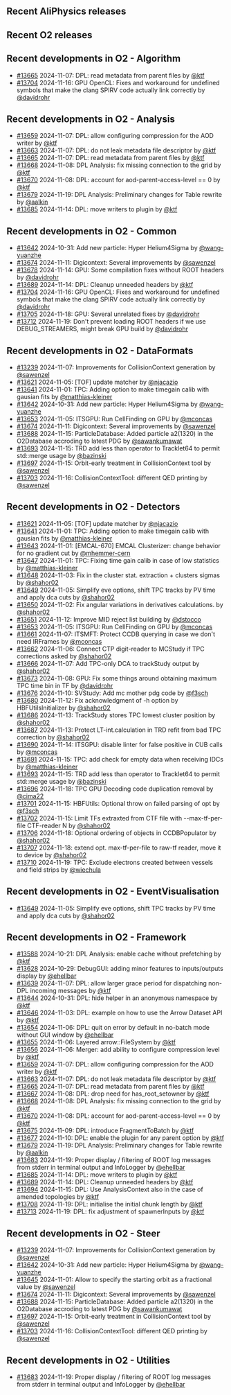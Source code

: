 ## Recent AliPhysics releases
## Recent O2 releases
## Recent developments in O2 - Algorithm
- [\#13665](https://github.com/AliceO2Group/AliceO2/pull/13665) 2024-11-07: DPL: read metadata from parent files by [@ktf](https://github.com/ktf)
- [\#13704](https://github.com/AliceO2Group/AliceO2/pull/13704) 2024-11-16: GPU OpenCL: Fixes and workaround for undefined symbols that make the clang SPIRV code actually link correctly by [@davidrohr](https://github.com/davidrohr)
## Recent developments in O2 - Analysis
- [\#13659](https://github.com/AliceO2Group/AliceO2/pull/13659) 2024-11-07: DPL: allow configuring compression for the AOD writer by [@ktf](https://github.com/ktf)
- [\#13663](https://github.com/AliceO2Group/AliceO2/pull/13663) 2024-11-07: DPL: do not leak metadata file descriptor by [@ktf](https://github.com/ktf)
- [\#13665](https://github.com/AliceO2Group/AliceO2/pull/13665) 2024-11-07: DPL: read metadata from parent files by [@ktf](https://github.com/ktf)
- [\#13668](https://github.com/AliceO2Group/AliceO2/pull/13668) 2024-11-08: DPL Analysis: fix missing connection to the grid by [@ktf](https://github.com/ktf)
- [\#13670](https://github.com/AliceO2Group/AliceO2/pull/13670) 2024-11-08: DPL: account for aod-parent-access-level == 0 by [@ktf](https://github.com/ktf)
- [\#13679](https://github.com/AliceO2Group/AliceO2/pull/13679) 2024-11-19: DPL Analysis: Preliminary changes for Table rewrite by [@aalkin](https://github.com/aalkin)
- [\#13685](https://github.com/AliceO2Group/AliceO2/pull/13685) 2024-11-14: DPL: move writers to plugin by [@ktf](https://github.com/ktf)
## Recent developments in O2 - Common
- [\#13642](https://github.com/AliceO2Group/AliceO2/pull/13642) 2024-10-31: Add new particle: Hyper Helium4Sigma by [@wang-yuanzhe](https://github.com/wang-yuanzhe)
- [\#13674](https://github.com/AliceO2Group/AliceO2/pull/13674) 2024-11-11: Digicontext: Several improvements by [@sawenzel](https://github.com/sawenzel)
- [\#13678](https://github.com/AliceO2Group/AliceO2/pull/13678) 2024-11-14: GPU: Some compilation fixes without ROOT headers by [@davidrohr](https://github.com/davidrohr)
- [\#13689](https://github.com/AliceO2Group/AliceO2/pull/13689) 2024-11-14: DPL: Cleanup unneeded headers by [@ktf](https://github.com/ktf)
- [\#13704](https://github.com/AliceO2Group/AliceO2/pull/13704) 2024-11-16: GPU OpenCL: Fixes and workaround for undefined symbols that make the clang SPIRV code actually link correctly by [@davidrohr](https://github.com/davidrohr)
- [\#13705](https://github.com/AliceO2Group/AliceO2/pull/13705) 2024-11-18: GPU: Several unrelated fixes by [@davidrohr](https://github.com/davidrohr)
- [\#13712](https://github.com/AliceO2Group/AliceO2/pull/13712) 2024-11-19: Don't prevent loading ROOT headers if we use DEBUG_STREAMERS, might break GPU build by [@davidrohr](https://github.com/davidrohr)
## Recent developments in O2 - DataFormats
- [\#13239](https://github.com/AliceO2Group/AliceO2/pull/13239) 2024-11-07: Improvements for CollisionContext generation by [@sawenzel](https://github.com/sawenzel)
- [\#13621](https://github.com/AliceO2Group/AliceO2/pull/13621) 2024-11-05: [TOF] update matcher by [@njacazio](https://github.com/njacazio)
- [\#13641](https://github.com/AliceO2Group/AliceO2/pull/13641) 2024-11-01: TPC: Adding option to make timegain calib with gausian fits by [@matthias-kleiner](https://github.com/matthias-kleiner)
- [\#13642](https://github.com/AliceO2Group/AliceO2/pull/13642) 2024-10-31: Add new particle: Hyper Helium4Sigma by [@wang-yuanzhe](https://github.com/wang-yuanzhe)
- [\#13653](https://github.com/AliceO2Group/AliceO2/pull/13653) 2024-11-05: ITSGPU: Run CellFinding on GPU by [@mconcas](https://github.com/mconcas)
- [\#13674](https://github.com/AliceO2Group/AliceO2/pull/13674) 2024-11-11: Digicontext: Several improvements by [@sawenzel](https://github.com/sawenzel)
- [\#13688](https://github.com/AliceO2Group/AliceO2/pull/13688) 2024-11-15: ParticleDatabase: Added particle a2(1320) in the O2Database accroding to latest PDG by [@sawankumawat](https://github.com/sawankumawat)
- [\#13693](https://github.com/AliceO2Group/AliceO2/pull/13693) 2024-11-15: TRD add less than operator to Tracklet64 to permit std::merge usage by [@bazinski](https://github.com/bazinski)
- [\#13697](https://github.com/AliceO2Group/AliceO2/pull/13697) 2024-11-15: Orbit-early treatment in CollisionContext tool by [@sawenzel](https://github.com/sawenzel)
- [\#13703](https://github.com/AliceO2Group/AliceO2/pull/13703) 2024-11-16: CollisionContextTool: different QED printing by [@sawenzel](https://github.com/sawenzel)
## Recent developments in O2 - Detectors
- [\#13621](https://github.com/AliceO2Group/AliceO2/pull/13621) 2024-11-05: [TOF] update matcher by [@njacazio](https://github.com/njacazio)
- [\#13641](https://github.com/AliceO2Group/AliceO2/pull/13641) 2024-11-01: TPC: Adding option to make timegain calib with gausian fits by [@matthias-kleiner](https://github.com/matthias-kleiner)
- [\#13643](https://github.com/AliceO2Group/AliceO2/pull/13643) 2024-11-01: [EMCAL-670] EMCAL Clusterizer: change behavior for no gradient cut by [@mhemmer-cern](https://github.com/mhemmer-cern)
- [\#13647](https://github.com/AliceO2Group/AliceO2/pull/13647) 2024-11-01:  TPC: Fixing time gain calib in case of low statistics by [@matthias-kleiner](https://github.com/matthias-kleiner)
- [\#13648](https://github.com/AliceO2Group/AliceO2/pull/13648) 2024-11-03: Fix in the cluster stat. extraction + clusters sigmas by [@shahor02](https://github.com/shahor02)
- [\#13649](https://github.com/AliceO2Group/AliceO2/pull/13649) 2024-11-05: Simplify eve options, shift TPC tracks by PV time and apply dca cuts by [@shahor02](https://github.com/shahor02)
- [\#13650](https://github.com/AliceO2Group/AliceO2/pull/13650) 2024-11-02: Fix angular variations in derivatives calculations. by [@shahor02](https://github.com/shahor02)
- [\#13651](https://github.com/AliceO2Group/AliceO2/pull/13651) 2024-11-12: Improve MID reject list building by [@dstocco](https://github.com/dstocco)
- [\#13653](https://github.com/AliceO2Group/AliceO2/pull/13653) 2024-11-05: ITSGPU: Run CellFinding on GPU by [@mconcas](https://github.com/mconcas)
- [\#13661](https://github.com/AliceO2Group/AliceO2/pull/13661) 2024-11-07: ITSMFT: Protect CCDB querying in case we don't need IRFrames by [@mconcas](https://github.com/mconcas)
- [\#13662](https://github.com/AliceO2Group/AliceO2/pull/13662) 2024-11-06: Connect CTP digit-reader to MCStudy if TPC corrections asked by [@shahor02](https://github.com/shahor02)
- [\#13666](https://github.com/AliceO2Group/AliceO2/pull/13666) 2024-11-07: Add TPC-only DCA to trackStudy output by [@shahor02](https://github.com/shahor02)
- [\#13673](https://github.com/AliceO2Group/AliceO2/pull/13673) 2024-11-08: GPU: Fix some things around obtaining maximum TPC time bin in TF by [@davidrohr](https://github.com/davidrohr)
- [\#13676](https://github.com/AliceO2Group/AliceO2/pull/13676) 2024-11-10: SVStudy: Add mc mother pdg code by [@f3sch](https://github.com/f3sch)
- [\#13680](https://github.com/AliceO2Group/AliceO2/pull/13680) 2024-11-12: Fix acknowledgment of -h option by HBFUtilsInitializer by [@shahor02](https://github.com/shahor02)
- [\#13686](https://github.com/AliceO2Group/AliceO2/pull/13686) 2024-11-13: TrackStudy stores TPC lowest cluster position by [@shahor02](https://github.com/shahor02)
- [\#13687](https://github.com/AliceO2Group/AliceO2/pull/13687) 2024-11-13: Protect LT-int.calculation in TRD refit from bad TPC correction by [@shahor02](https://github.com/shahor02)
- [\#13690](https://github.com/AliceO2Group/AliceO2/pull/13690) 2024-11-14: ITSGPU: disable linter for false positive in CUB calls by [@mconcas](https://github.com/mconcas)
- [\#13691](https://github.com/AliceO2Group/AliceO2/pull/13691) 2024-11-15: TPC: add check for empty data when receiving IDCs by [@matthias-kleiner](https://github.com/matthias-kleiner)
- [\#13693](https://github.com/AliceO2Group/AliceO2/pull/13693) 2024-11-15: TRD add less than operator to Tracklet64 to permit std::merge usage by [@bazinski](https://github.com/bazinski)
- [\#13696](https://github.com/AliceO2Group/AliceO2/pull/13696) 2024-11-18: TPC GPU Decoding code duplication removal by [@cima22](https://github.com/cima22)
- [\#13701](https://github.com/AliceO2Group/AliceO2/pull/13701) 2024-11-15: HBFUtils: Optional throw on failed parsing of opt by [@f3sch](https://github.com/f3sch)
- [\#13702](https://github.com/AliceO2Group/AliceO2/pull/13702) 2024-11-15: Limit TFs extraxted from CTF file with --max-tf-per-file CTF-reader N by [@shahor02](https://github.com/shahor02)
- [\#13706](https://github.com/AliceO2Group/AliceO2/pull/13706) 2024-11-18: Optional ordering of objects in CCDBPopulator by [@shahor02](https://github.com/shahor02)
- [\#13707](https://github.com/AliceO2Group/AliceO2/pull/13707) 2024-11-18: extend opt. max-tf-per-file to raw-tf reader, move it to device by [@shahor02](https://github.com/shahor02)
- [\#13710](https://github.com/AliceO2Group/AliceO2/pull/13710) 2024-11-19: TPC: Exclude electrons created between vessels and field strips by [@wiechula](https://github.com/wiechula)
## Recent developments in O2 - EventVisualisation
- [\#13649](https://github.com/AliceO2Group/AliceO2/pull/13649) 2024-11-05: Simplify eve options, shift TPC tracks by PV time and apply dca cuts by [@shahor02](https://github.com/shahor02)
## Recent developments in O2 - Framework
- [\#13588](https://github.com/AliceO2Group/AliceO2/pull/13588) 2024-10-21: DPL Analysis: enable cache without prefetching by [@ktf](https://github.com/ktf)
- [\#13628](https://github.com/AliceO2Group/AliceO2/pull/13628) 2024-10-29: DebugGUI: adding minor features to inputs/outputs display by [@ehellbar](https://github.com/ehellbar)
- [\#13639](https://github.com/AliceO2Group/AliceO2/pull/13639) 2024-11-07: DPL: allow larger grace period for dispatching non-DPL incoming messages by [@ktf](https://github.com/ktf)
- [\#13644](https://github.com/AliceO2Group/AliceO2/pull/13644) 2024-10-31: DPL: hide helper in an anonymous namespace by [@ktf](https://github.com/ktf)
- [\#13646](https://github.com/AliceO2Group/AliceO2/pull/13646) 2024-11-03: DPL: example on how to use the Arrow Dataset API by [@ktf](https://github.com/ktf)
- [\#13654](https://github.com/AliceO2Group/AliceO2/pull/13654) 2024-11-06: DPL: quit on error by default in no-batch mode without GUI window by [@ehellbar](https://github.com/ehellbar)
- [\#13655](https://github.com/AliceO2Group/AliceO2/pull/13655) 2024-11-06: Layered arrow::FileSystem by [@ktf](https://github.com/ktf)
- [\#13656](https://github.com/AliceO2Group/AliceO2/pull/13656) 2024-11-06: Merger: add ability to configure compression level by [@ktf](https://github.com/ktf)
- [\#13659](https://github.com/AliceO2Group/AliceO2/pull/13659) 2024-11-07: DPL: allow configuring compression for the AOD writer by [@ktf](https://github.com/ktf)
- [\#13663](https://github.com/AliceO2Group/AliceO2/pull/13663) 2024-11-07: DPL: do not leak metadata file descriptor by [@ktf](https://github.com/ktf)
- [\#13665](https://github.com/AliceO2Group/AliceO2/pull/13665) 2024-11-07: DPL: read metadata from parent files by [@ktf](https://github.com/ktf)
- [\#13667](https://github.com/AliceO2Group/AliceO2/pull/13667) 2024-11-08: DPL: drop need for has_root_setowner by [@ktf](https://github.com/ktf)
- [\#13668](https://github.com/AliceO2Group/AliceO2/pull/13668) 2024-11-08: DPL Analysis: fix missing connection to the grid by [@ktf](https://github.com/ktf)
- [\#13670](https://github.com/AliceO2Group/AliceO2/pull/13670) 2024-11-08: DPL: account for aod-parent-access-level == 0 by [@ktf](https://github.com/ktf)
- [\#13675](https://github.com/AliceO2Group/AliceO2/pull/13675) 2024-11-09: DPL: introduce FragmentToBatch by [@ktf](https://github.com/ktf)
- [\#13677](https://github.com/AliceO2Group/AliceO2/pull/13677) 2024-11-10: DPL: enable the plugin for any parent option by [@ktf](https://github.com/ktf)
- [\#13679](https://github.com/AliceO2Group/AliceO2/pull/13679) 2024-11-19: DPL Analysis: Preliminary changes for Table rewrite by [@aalkin](https://github.com/aalkin)
- [\#13683](https://github.com/AliceO2Group/AliceO2/pull/13683) 2024-11-19: Proper display / filtering of ROOT log messages from stderr in terminal output and InfoLogger by [@ehellbar](https://github.com/ehellbar)
- [\#13685](https://github.com/AliceO2Group/AliceO2/pull/13685) 2024-11-14: DPL: move writers to plugin by [@ktf](https://github.com/ktf)
- [\#13689](https://github.com/AliceO2Group/AliceO2/pull/13689) 2024-11-14: DPL: Cleanup unneeded headers by [@ktf](https://github.com/ktf)
- [\#13694](https://github.com/AliceO2Group/AliceO2/pull/13694) 2024-11-15: DPL: Use AnalysisContext also in the case of amended topologies by [@ktf](https://github.com/ktf)
- [\#13708](https://github.com/AliceO2Group/AliceO2/pull/13708) 2024-11-19: DPL: initialise the initial chunk length by [@ktf](https://github.com/ktf)
- [\#13713](https://github.com/AliceO2Group/AliceO2/pull/13713) 2024-11-19: DPL: fix adjustment of spawnerInputs by [@ktf](https://github.com/ktf)
## Recent developments in O2 - Steer
- [\#13239](https://github.com/AliceO2Group/AliceO2/pull/13239) 2024-11-07: Improvements for CollisionContext generation by [@sawenzel](https://github.com/sawenzel)
- [\#13642](https://github.com/AliceO2Group/AliceO2/pull/13642) 2024-10-31: Add new particle: Hyper Helium4Sigma by [@wang-yuanzhe](https://github.com/wang-yuanzhe)
- [\#13645](https://github.com/AliceO2Group/AliceO2/pull/13645) 2024-11-01: Allow to specify the starting orbit as a fractional value by [@sawenzel](https://github.com/sawenzel)
- [\#13674](https://github.com/AliceO2Group/AliceO2/pull/13674) 2024-11-11: Digicontext: Several improvements by [@sawenzel](https://github.com/sawenzel)
- [\#13688](https://github.com/AliceO2Group/AliceO2/pull/13688) 2024-11-15: ParticleDatabase: Added particle a2(1320) in the O2Database accroding to latest PDG by [@sawankumawat](https://github.com/sawankumawat)
- [\#13697](https://github.com/AliceO2Group/AliceO2/pull/13697) 2024-11-15: Orbit-early treatment in CollisionContext tool by [@sawenzel](https://github.com/sawenzel)
- [\#13703](https://github.com/AliceO2Group/AliceO2/pull/13703) 2024-11-16: CollisionContextTool: different QED printing by [@sawenzel](https://github.com/sawenzel)
## Recent developments in O2 - Utilities
- [\#13683](https://github.com/AliceO2Group/AliceO2/pull/13683) 2024-11-19: Proper display / filtering of ROOT log messages from stderr in terminal output and InfoLogger by [@ehellbar](https://github.com/ehellbar)
